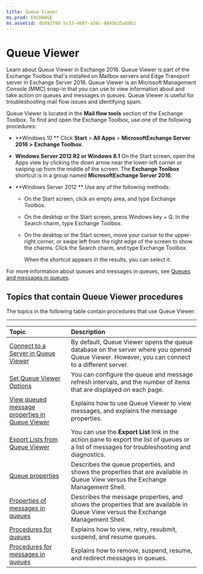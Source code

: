 ```yaml
---
title: Queue Viewer
ms.prod: EXCHANGE
ms.assetid: db892f88-5c13-4607-a38c-8845b35ab8b2
---
```



# Queue Viewer
Learn about Queue Viewer in Exchange 2016.
Queue Viewer is part of the Exchange Toolbox that's installed on Mailbox servers and Edge Transport server in Exchange Server 2016. Queue Viewer is an Microsoft Management Console (MMC) snap-in that you can use to view information about and take action on queues and messages in queues. Queue Viewer is useful for troubleshooting mail flow issues and identifying spam.
  
    
    

Queue Viewer is located in the **Mail flow tools** section of the Exchange Toolbox.
To find and open the Exchange Toolbox, use one of the following procedures:
  
    
    


- **Windows 10 ** Click **Start** > **All Apps** > **MicrosoftExchange Server 2016 >** **Exchange Toolbox**.
    
  
- **Windows Server 2012 R2 or Windows 8.1** On the Start screen, open the Apps view by clicking the down arrow near the lower-left corner or swiping up from the middle of the screen. The **Exchange Toolbox** shortcut is in a group named **MicrosoftExchange Server 2016**.
    
  
- **Windows Server 2012 ** Use any of the following methods:
    
  - On the Start screen, click an empty area, and type Exchange Toolbox.
    
  
  - On the desktop or the Start screen, press Windows key + Q. In the Search charm, type Exchange Toolbox.
    
  
  - On the desktop or the Start screen, move your cursor to the upper-right corner, or swipe left from the right edge of the screen to show the charms. Click the Search charm, and type Exchange Toolbox.
    
  

    When the shortcut appears in the results, you can select it.
    
  
For more information about queues and messages in queues, see  [Queues and messages in queues](queues-and-messages-in-queues.md).
## Topics that contain Queue Viewer procedures

The topics in the following table contain procedures that use Queue Viewer:
  
    
    

****


|**Topic**|**Description**|
|:-----|:-----|
| [Connect to a Server in Queue Viewer](http://technet.microsoft.com/library/6c1ad574-9ab5-4dcc-9398-ec10eca4fd11.aspx) <br/> | By default, Queue Viewer opens the queue database on the server where you opened Queue Viewer. However, you can connect to a different server. <br/> |
| [Set Queue Viewer Options](http://technet.microsoft.com/library/03a9134c-0714-4c13-b286-92bccc7ec05e.aspx) <br/> |You can configure the queue and message refresh intervals, and the number of items that are displayed on each page.  <br/> |
| [View queued message properties in Queue Viewer](view-queued-message-properties-in-queue-viewer.md) <br/> |Explains how to use Queue Viewer to view messages, and explains the message properties.  <br/> |
| [Export Lists from Queue Viewer](http://technet.microsoft.com/library/dcb829cd-0ffd-4ea9-ac3e-eaac5a8d1194.aspx) <br/> |You can use the **Export List** link in the action pane to export the list of queues or a list of messages for troubleshooting and diagnostics. <br/> |
| [Queue properties](queue-properties.md) <br/> |Describes the queue properties, and shows the properties that are available in Queue View versus the Exchange Management Shell.  <br/> |
| [Properties of messages in queues](properties-of-messages-in-queues.md) <br/> |Describes the message properties, and shows the properties that are available in Queue View versus the Exchange Management Shell.  <br/> |
| [Procedures for queues](procedures-for-queues.md) <br/> |Explains how to view, retry, resubmit, suspend, and resume queues.  <br/> |
| [Procedures for messages in queues](procedures-for-messages-in-queues.md) <br/> |Explains how to remove, suspend, resume, and redirect messages in queues.  <br/> |
   

